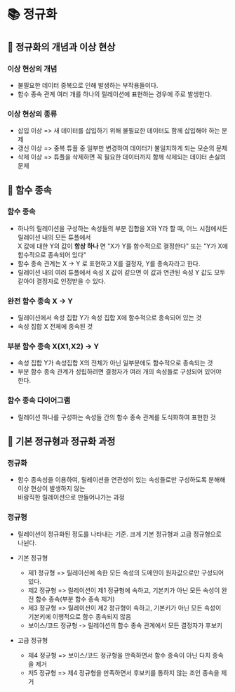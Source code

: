 
# 📚 정규화

## 📌 정규화의 개념과 이상 현상

### 이상 현상의 개념

- 불필요한 데이터 중복으로 인해 발생하는 부작용들이다.
- 함수 종속 관계 여러 개를 하나의 릴레이션에 표현하는 경우에 주로 발생한다.

### 이상 현상의 종류

- 삽입 이상 => 새 데이터를 삽입하기 위해 불필요한 데이터도 함께 삽입해야 하는 문제
- 갱신 이상 => 중복 튜플 중 일부만 변경하여 데이터가 불일치하게 되는 모순의 문제
- 삭제 이상 => 튜플을 삭제하면 꼭 필요한 데이터까지 함께 삭제되는 데이터 손실의 문제

## 📌 함수 종속

### 함수 종속

- 하나의 릴레이션을 구성하는 속성들의 부분 집합을 X와 Y라 할 때, 어느 시점에서든 릴레이션 내의 모든 튜플에서  
X 값에 대한 Y의 값이 __항상 하나__ 면 "X가 Y를 함수적으로 결정한다" 또는 "Y가 X에 함수적으로 종속되어 있다"
- 함수 종속 관계는 X -> Y 로 표현하고 X를 결정자, Y를 종속자라고 한다.
- 릴레이션 내의 여러 튜플에서 속성 X 값이 같으면 이 값과 연관된 속성 Y 값도 모두 같아야 결정자로 인정받을 수 있다.

### 완전 함수 종속 X -> Y

- 릴레이션에서 속성 집합 Y가 속성 집합 X에 함수적으로 종속되어 있는 것
- 속성 집합 X 전체에 종속된 것

### 부분 함수 종속 X(X1,X2) -> Y

- 속성 집합 Y가 속성집합 X의 전체가 아닌 일부분에도 함수적으로 종속되는 것
- 부분 함수 종속 관계가 성립하려면 결정자가 여러 개의 속성들로 구성되어 있어야 한다.

### 함수 종속 다이어그램

- 릴레이션 하나를 구성하는 속성들 간의 함수 종속 관계를 도식화하여 표현한 것

## 📌 기본 정규형과 정규화 과정

### 정규화

- 함수 종속성을 이용하여, 릴레이션을 연관성이 있는 속성들로만 구성하도록 분해해 이상 현상이 발생하지 않는  
바람직한 릴레이션으로 만들어나가는 과정

### 정규형

- 릴레이션이 정규화된 정도를 나타내는 기준. 크게 기본 정규형과 고급 정규형으로 나뉜다.

- 기본 정규형
    - 제1 정규형 => 릴레이션에 속한 모든 속성의 도메인이 원자값으로만 구성되어 있다.
    - 제2 정규형 => 릴레이션이 제1 정규형에 속하고, 기본키가 아닌 모든 속성이 완전 함수 종속(부분 함수 종속 제거)
    - 제3 정규형 => 릴레이션이 제2 정규형이 속하고, 기본키가 아닌 모든 속성이 기본키에 이행적으로 함수 종속되지 않음
    - 보이스/코드 정규형 -> 릴레이션의 함수 종속 관계에서 모든 결정자가 후보키
- 고급 정규형
    - 제4 정규형 => 보이스/코드 정규형을 만족하면서 함수 종속이 아닌 다치 종속을 제거
    - 저5 정규형 => 제4 정규형을 만족하면서 후보키를 통하지 않는 조인 종속을 제거

